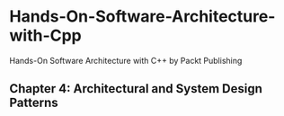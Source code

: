 # Hands-On-Software-Architecture-with-Cpp
Hands-On Software Architecture with C++ by Packt Publishing 

## Chapter 4: Architectural and System Design Patterns

